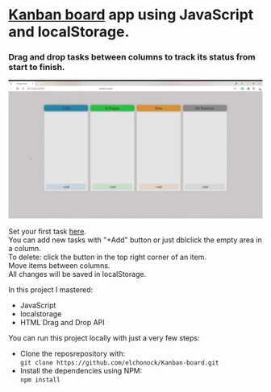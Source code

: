 # [Kanban board](https://elchonock.github.io/KanbanBoardPages/) app using JavaScript and localStorage. 
### Drag and drop tasks between columns to track its status from start to finish.

![review](https://github.com/elchonock/Kanban-board/blob/main/%23src/img/preview.gif)

Set your first task [here](https://elchonock.github.io/KanbanBoardPages/).        
You can add new tasks with "+Add" button or just dblclick the empty area in a column.          
To delete: click the button in the top right corner of an item.                                    
Move items between columns.                     
All changes will be saved in localStorage.


In this project I mastered:
* JavaScript
* localstorage
* HTML Drag and Drop API

You can run this project locally with just a very few steps:
* Clone the reposrepository with:                      
  ```git clone https://github.com/elchonock/Kanban-board.git```
* Install the dependencies using NPM:                        
  ```npm install```
